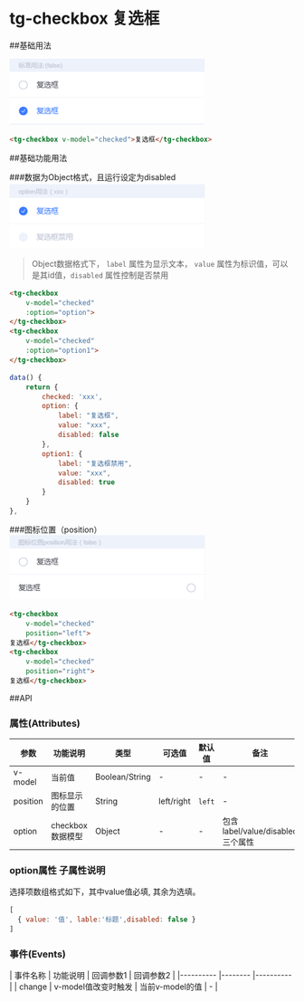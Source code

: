 # tg-checkbox 复选框

##基础用法

![基础用法](../static/checkbox/checkbox.png)

```html
<tg-checkbox v-model="checked">复选框</tg-checkbox>
```
##基础功能用法

###数据为Object格式，且运行设定为disabled
![基础用法](../static/checkbox/checkbox_option.png)
>Object数据格式下， `label` 属性为显示文本， `value` 属性为标识值，可以是其id值，`disabled` 属性控制是否禁用
```html
<tg-checkbox 
	v-model="checked"
	:option="option">
</tg-checkbox>
<tg-checkbox 
	v-model="checked"
	:option="option1">
</tg-checkbox>
```
```js
data() {
	return {
		checked: 'xxx',
		option: {
			label: "复选框",
			value: "xxx",
			disabled: false
		},
		option1: {
			label: "复选框禁用",
			value: "xxx",
			disabled: true
		}
	}
},
```
###图标位置（position）
![基础用法](../static/checkbox/checkbox_position.png)
```html
<tg-checkbox 
	v-model="checked"
	position="left">
复选框</tg-checkbox>
<tg-checkbox 
	v-model="checked"
	position="right">
复选框</tg-checkbox>
```

##API

### 属性(Attributes)

| 参数 | 功能说明 | 类型 | 可选值 | 默认值 | 备注 |
|------|-------|---------|-------|--------|--------|
| v-model | 当前值 | Boolean/String | - | - | - |
| position | 图标显示的位置 | String | left/right | `left` | - |
| option | checkbox数据模型 | Object | - | - | 包含 label/value/disabled 三个属性 |

### option属性 子属性说明
选择项数组格式如下，其中value值必填, 其余为选填。

```js
[
  { value: '值', lable:'标题',disabled: false }
]
```

### 事件(Events)

| 事件名称 | 功能说明 | 回调参数1 | 回调参数2 |
|---------- |-------- |---------- |
| change | v-model值改变时触发 | 当前v-model的值 | - |